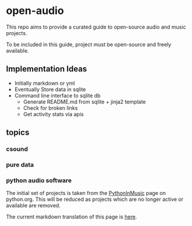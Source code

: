 # open-audio

This repo aims to provide a curated guide to open-source audio and music projects.

To be included in this guide, project must be open-source and freely available.

## Implementation Ideas

- Initially markdown or yml
- Eventually Store data in sqlite
- Command line interface to sqlite db
  - Generate README.md from sqlite + jinja2 template
  - Check for broken links
  - Get activity stats via apis

## topics

### csound

### pure data

### python audio software

The initial set of projects is taken from the [PythonInMusic](https://wiki.python.org/moin/PythonInMusic) page on python.org. This will be reduced as projects which are no longer active or available are removed.

The current markdown translation of this page is [here](research/python-in-music.md).
